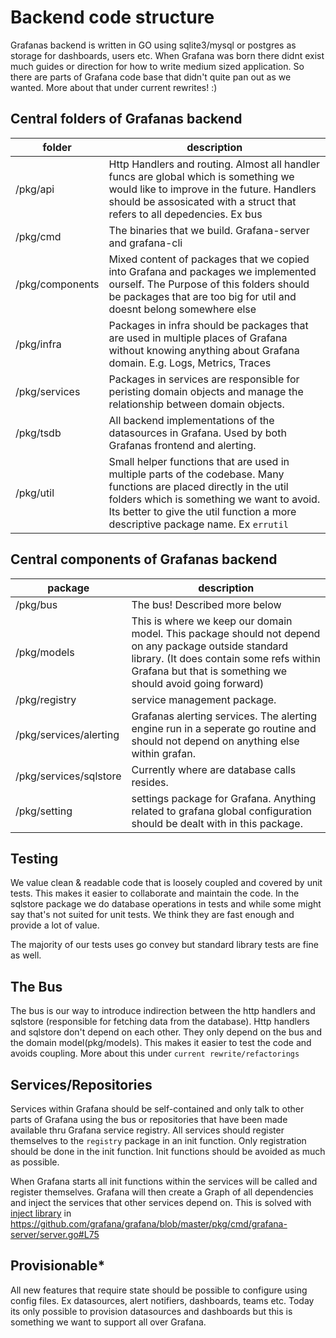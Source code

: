 # Backend code structure

Grafanas backend is written in GO using sqlite3/mysql or postgres as storage for dashboards, users etc. When Grafana was born there didnt exist much guides or direction for how to write medium sized application. So there are parts of Grafana code base that didn't quite pan out as we wanted. More about that under current rewrites! :)

## Central folders of Grafanas backend

| folder | description | 
| ------- | ----------- |
| /pkg/api | Http Handlers and routing. Almost all handler funcs are global which is something we would like to improve in the future. Handlers should be assosicated with a struct that refers to all depedencies. Ex bus |
| /pkg/cmd | The binaries that we build. Grafana-server and grafana-cli |
| /pkg/components | Mixed content of packages that we copied into Grafana and packages we implemented ourself. The Purpose of this folders should be packages that are too big for util and doesnt belong somewhere else |
| /pkg/infra | Packages in infra should be packages that are used in multiple places of Grafana without knowing anything about Grafana domain. E.g. Logs, Metrics, Traces |
| /pkg/services | Packages in services are responsible for peristing domain objects and manage the relationship between domain objects. |
| /pkg/tsdb | All backend implementations of the datasources in Grafana. Used by both Grafanas frontend and alerting. |
| /pkg/util | Small helper functions that are used in multiple parts of the codebase. Many functions are placed directly in the util folders which is something we want to avoid. Its better to give the util function a more descriptive package name. Ex `errutil` |

## Central components of Grafanas backend

| package | description | 
| ------- | ----------- |
| /pkg/bus | The bus! Described more below |
| /pkg/models | This is where we keep our domain model. This package should not depend on any package outside standard library. (It does contain some refs within Grafana but that is something we should avoid going forward) |
| /pkg/registry | service management package. |
| /pkg/services/alerting | Grafanas alerting services. The alerting engine run in a seperate go routine and should not depend on anything else within grafan. |
| /pkg/services/sqlstore | Currently where are database calls resides. |
| /pkg/setting | settings package for Grafana. Anything related to grafana global configuration should be dealt with in this package. |

## Testing
We value clean & readable code that is loosely coupled and covered by unit tests. This makes it easier to collaborate and maintain the code. In the sqlstore package we do database operations in tests and while some might say that's not suited for unit tests. We think they are fast enough and provide a lot of value. 

The majority of our tests uses go convey but standard library tests are fine as well. 

## The Bus
The bus is our way to introduce indirection between the http handlers and sqlstore (responsible for fetching data from the database). Http handlers and sqlstore don't depend on each other. They only depend on the bus and the domain model(pkg/models). This makes it easier to test the code and avoids coupling. More about this under `current rewrite/refactorings`

## Services/Repositories 
Services within Grafana should be self-contained and only talk to other parts of Grafana using the bus or repositories that have been made available thru Grafana service registry. All services should register themselves to the `registry` package in an init function. Only registration should be done in the init function. Init functions should be avoided as much as possible. 

When Grafana starts all init functions within the services will be called and register themselves.
Grafana will then create a Graph of all dependencies and inject the services that other services depend on. This is solved with [inject library](https://github.com/facebookgo/inject) in https://github.com/grafana/grafana/blob/master/pkg/cmd/grafana-server/server.go#L75

## Provisionable*
All new features that require state should be possible to configure using config files. Ex datasources, alert notifiers, dashboards, teams etc. Today its only possible to provision datasources and dashboards but this is something we want to support all over Grafana. 
